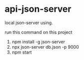 # api-json-server
local json-server using.

run this command on this project
1. npm install -g json-server
2. npx json-server db.json -p 9000
3. npm start
